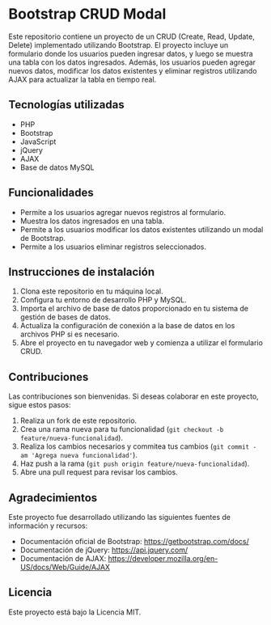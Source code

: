 # Bootstrap CRUD Modal

Este repositorio contiene un proyecto de un CRUD (Create, Read, Update, Delete) implementado utilizando Bootstrap. El proyecto incluye un formulario donde los usuarios pueden ingresar datos, y luego se muestra una tabla con los datos ingresados. Además, los usuarios pueden agregar nuevos datos, modificar los datos existentes y eliminar registros utilizando AJAX para actualizar la tabla en tiempo real.

## Tecnologías utilizadas

- PHP
- Bootstrap
- JavaScript
- jQuery
- AJAX
- Base de datos MySQL

## Funcionalidades

- Permite a los usuarios agregar nuevos registros al formulario.
- Muestra los datos ingresados en una tabla.
- Permite a los usuarios modificar los datos existentes utilizando un modal de Bootstrap.
- Permite a los usuarios eliminar registros seleccionados.

## Instrucciones de instalación

1. Clona este repositorio en tu máquina local.
2. Configura tu entorno de desarrollo PHP y MySQL.
3. Importa el archivo de base de datos proporcionado en tu sistema de gestión de bases de datos.
4. Actualiza la configuración de conexión a la base de datos en los archivos PHP si es necesario.
5. Abre el proyecto en tu navegador web y comienza a utilizar el formulario CRUD.

## Contribuciones

Las contribuciones son bienvenidas. Si deseas colaborar en este proyecto, sigue estos pasos:

1. Realiza un fork de este repositorio.
2. Crea una rama nueva para tu funcionalidad (`git checkout -b feature/nueva-funcionalidad`).
3. Realiza los cambios necesarios y commitea tus cambios (`git commit -am 'Agrega nueva funcionalidad'`).
4. Haz push a la rama (`git push origin feature/nueva-funcionalidad`).
5. Abre una pull request para revisar los cambios.

## Agradecimientos

Este proyecto fue desarrollado utilizando las siguientes fuentes de información y recursos:

- Documentación oficial de Bootstrap: https://getbootstrap.com/docs/
- Documentación de jQuery: https://api.jquery.com/
- Documentación de AJAX: https://developer.mozilla.org/en-US/docs/Web/Guide/AJAX

## Licencia

Este proyecto está bajo la Licencia MIT. 

